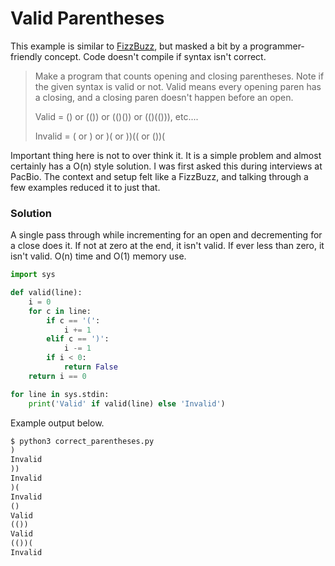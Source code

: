 # Valid Parentheses

This example is similar to [FizzBuzz](../fizzbuzz/README.md), but masked a bit
by a programmer-friendly concept. Code doesn't compile if syntax isn't correct.

> Make a program that counts opening and closing parentheses. Note if the given
> syntax is valid or not. Valid means every opening paren has a closing, and
> a closing paren doesn't happen before an open.
>
> Valid = () or (()) or (()()) or (()(())), etc....
>
> Invalid = ( or ) or )( or ))(( or ())(

Important thing here is not to over think it. It is a simple problem and almost
certainly has a O(n) style solution. I was first asked this during interviews
at PacBio. The context and setup felt like a FizzBuzz, and talking through a few
examples reduced it to just that. 

### Solution

A single pass through while incrementing for an open and decrementing for a
close does it. If not at zero at the end, it isn't valid. If ever less than
zero, it isn't valid. O(n) time and O(1) memory use.

```python
import sys

def valid(line):
    i = 0
    for c in line:
        if c == '(':
            i += 1
        elif c == ')':
            i -= 1
        if i < 0:
            return False
    return i == 0

for line in sys.stdin:
    print('Valid' if valid(line) else 'Invalid')
```

Example output below.

```python
$ python3 correct_parentheses.py 
)
Invalid
))
Invalid
)(
Invalid
()
Valid
(())
Valid
(())(
Invalid
```